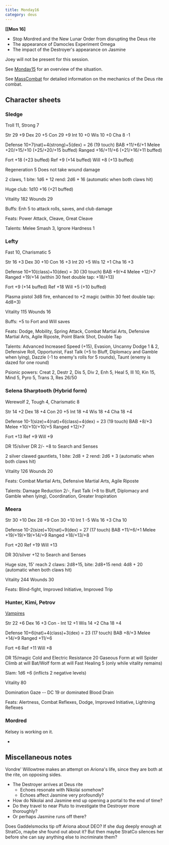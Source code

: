 ```yaml
---
title: Monday16
category: deus
---
```

__[[Mon 16]__
* Stop Mordred and the New Lunar Order from disrupting the Deus rite
* The appearance of Damocles Experiment Omega
* The impact of the Destroyer's appearance on Jasmine

Joey will not be present for this session.

See [Monday15](monday-15) for an overview of the situation.

See [MassCombat](mass-combat) for detailed information on the mechanics of the Deus rite combat.


## Character sheets

### Sledge

Troll 11, Strong 7

Str 29 +9
Dex 20 +5
Con 29 +9
Int 10 +0
Wis 10 +0
Cha 8 -1

Defense 10+7(nat)+4(strong)+5(dex) = 26 (19 touch)
BAB +11/+6/+1
Melee +20/+15/+10 (+25/+20/+15 buffed)
Ranged +16/+11/+6 (+21/+16/+11 buffed)

Fort +18 (+23 buffed)
Ref +9 (+14 buffed)
Will +8 (+13 buffed)

Regeneration 5
Does not take wound damage

2 claws, 1 bite: 1d6 + 12
rend: 2d6 + 16 (automatic when both claws hit)

Huge club: 1d10 +16 (+21 buffed)

Vitality 182
Wounds 29

Buffs: Enh 5 to attack rolls, saves, and club damage

Feats: Power Attack, Cleave, Great Cleave

Talents: Melee Smash 3, Ignore Hardness 1

### Lefty

Fast 10, Charismatic 5

Str 16 +3
Dex 30 +10
Con 16 +3
Int 20 +5
Wis 12 +1
Cha 16 +3

Defense 10+10(class)+10(dex) = 30 (30 touch)
BAB +9/+4
Melee +12/+7
Ranged +19/+14 (within 30 feet double tap: +18/+13)

Fort +9 (+14 buffed)
Ref +18
Will +5 (+10 buffed)

Plasma pistol 3d8 fire, enhanced to +2 magic (within 30 feet double tap: 4d8+3)

Vitality 115
Wounds 16

Buffs: +5 to Fort and Will saves

Feats: Dodge, Mobility, Spring Attack, Combat Martial Arts, Defensive Martial Arts, Agile Riposte, Point Blank Shot, Double Tap

Talents: Advanced Increased Speed (+15), Evasion, Uncanny Dodge 1 &amp; 2, Defensive Roll, Opportunist, Fast Talk (+5 to Bluff, Diplomacy and Gamble when lying), Dazzle (-1 to enemy's rolls for 5 rounds), Taunt (enemy is dazed for one round)

Psionic powers: Creat 2, Destr 2, Dis 5, Div 2, Enh 5, Heal 5, Ill 10, Kin 15, Mind 5, Pyro 5, Trans 3, Res 26/50

### Selena Sharptooth (Hybrid form)

Werewolf 2, Tough 4, Charismatic 8

Str 14 +2
Dex 18 +4
Con 20 +5
Int 18 +4
Wis 18 +4
Cha 18 +4

Defense 10-1(size)+4(nat)+6(class)+4(dex) = 23 (19 touch)
BAB +8/+3
Melee +10/+10/+10/+5
Ranged +12/+7

Fort +13
Ref +9
Will +9

DR 15/silver
DR 2/-
+8 to Search and Senses

2 silver clawed gauntlets, 1 bite: 2d8 + 2
rend: 2d6 + 3 (automatic when both claws hit)

Vitality 126
Wounds 20

Feats: Combat Martial Arts, Defensive Martial Arts, Agile Riposte

Talents: Damage Reduction 2/-, Fast Talk (+8 to Bluff, Diplomacy and Gamble when lying), Coordination, Greater Inspiration

### Meera

Str 30 +10
Dex 28 +9
Con 30 +10
Int 1 -5
Wis 16 +3
Cha 10

Defense 10-2(size)+10(nat)+9(dex) = 27 (17 touch)
BAB +11/+6/+1
Melee +19/+19/+19/+14/+9
Ranged +18/+13/+8

Fort +20
Ref +19
Will +13

DR 30/silver
+12 to Search and Senses

Huge size, 15' reach
2 claws: 2d8+15, bite: 2d8+15
rend: 4d8 + 20 (automatic when both claws hit)

Vitality 244
Wounds 30

Feats: Blind-fight, Improved Initiative, Improved Trip

### Hunter, Kimi, Petrov

[Vampires](http://www.d20srd.org/srd/monsters/vampire.htm)

Str 22 +6
Dex 16 +3
Con -
Int 12 +1
Wis 14 +2
Cha 18 +4

Defense 10+6(nat)+4(class)+3(dex) = 23 (17 touch)
BAB +8/+3
Melee +14/+9
Ranged +11/+6

Fort +6
Ref +11
Will +8

DR 15/magic
Cold and Electric Resistance 20
Gaseous Form at will
Spider Climb at will
Bat/Wolf form at will
Fast Healing 5 (only while vitality remains)

Slam: 1d6 +6 (inflicts 2 negative levels)

Vitality 80

Domination Gaze -- DC 19 or dominated
Blood Drain

Feats: Alertness, Combat Reflexes, Dodge, Improved Initiative, Lightning Reflexes

### Mordred

Kelsey is working on it.

-

## Miscellaneous notes

Vondre' Willowtree makes an attempt on Ariona's life, since they are both at the rite, on opposing sides.

* The Destroyer arrives at Deus rite
    * Echoes resonate with Nikolai somehow?
    * Echoes affect Jasmine very profoundly?
* How do Nikolai and Jasmine end up opening a portal to the end of time?
* Do they travel to near Pluto to investigate the Destroyer more thoroughly?
* Or perhaps Jasmine runs off there?

Does Gaddelsmocks tip off Ariona about DEO? If she dug deeply enough at StratCo, maybe she found out about it? But then maybe StratCo silences her before she can say anything else to incriminate them?

